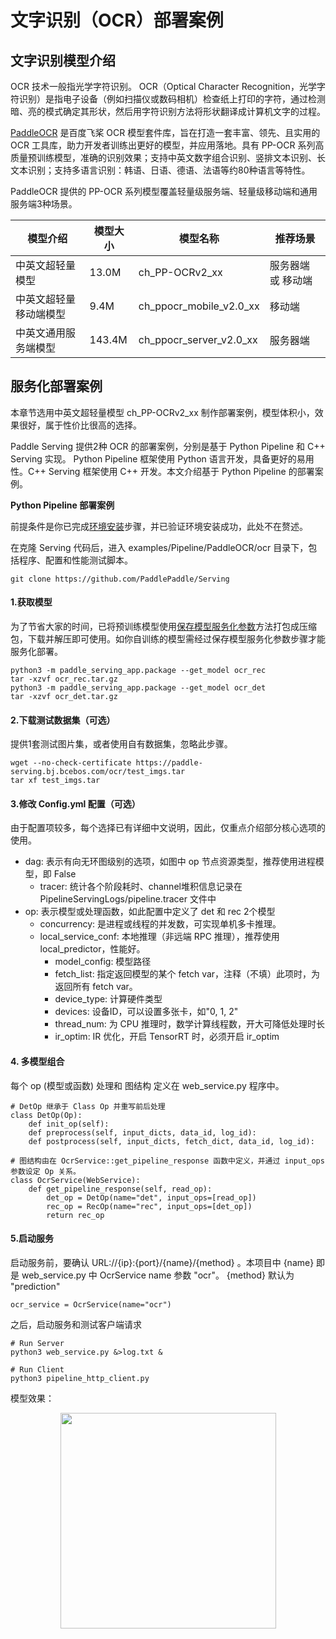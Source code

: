# 文字识别（OCR）部署案例

## 文字识别模型介绍

OCR 技术一般指光学字符识别。 OCR（Optical Character Recognition，光学字符识别）是指电子设备（例如扫描仪或数码相机）检查纸上打印的字符，通过检测暗、亮的模式确定其形状，然后用字符识别方法将形状翻译成计算机文字的过程。

[PaddleOCR](https://github.com/PaddlePaddle/PaddleOCR) 是百度飞桨 OCR 模型套件库，旨在打造一套丰富、领先、且实用的 OCR 工具库，助力开发者训练出更好的模型，并应用落地。具有 PP-OCR 系列高质量预训练模型，准确的识别效果；支持中英文数字组合识别、竖排文本识别、长文本识别；支持多语言识别：韩语、日语、德语、法语等约80种语言等特性。

PaddleOCR 提供的 PP-OCR 系列模型覆盖轻量级服务端、轻量级移动端和通用服务端3种场景。

| 模型介绍 | 模型大小 | 模型名称 | 推荐场景 | 
| ------- | ------ | ----- | ----- |
| 中英文超轻量模型 | 13.0M | ch_PP-OCRv2_xx	| 服务器端 或 移动端 |
| 中英文超轻量移动端模型 | 9.4M | ch_ppocr_mobile_v2.0_xx | 移动端|
| 中英文通用服务端模型 | 143.4M | ch_ppocr_server_v2.0_xx | 服务器端 |

## 服务化部署案例

本章节选用中英文超轻量模型 ch_PP-OCRv2_xx 制作部署案例，模型体积小，效果很好，属于性价比很高的选择。 

Paddle Serving 提供2种 OCR 的部署案例，分别是基于 Python Pipeline 和 C++ Serving 实现。 Python Pipeline 框架使用 Python 语言开发，具备更好的易用性。C++ Serving 框架使用 C++ 开发。本文介绍基于 Python Pipeline 的部署案例。

**Python Pipeline 部署案例**

前提条件是你已完成[环境安装]()步骤，并已验证环境安装成功，此处不在赘述。

在克隆 Serving 代码后，进入 examples/Pipeline/PaddleOCR/ocr 目录下，包括程序、配置和性能测试脚本。
```
git clone https://github.com/PaddlePaddle/Serving
```

#### 1.获取模型

为了节省大家的时间，已将预训练模型使用[保存模型服务化参数]()方法打包成压缩包，下载并解压即可使用。如你自训练的模型需经过保存模型服务化参数步骤才能服务化部署。
```
python3 -m paddle_serving_app.package --get_model ocr_rec
tar -xzvf ocr_rec.tar.gz
python3 -m paddle_serving_app.package --get_model ocr_det
tar -xzvf ocr_det.tar.gz
```

#### 2.下载测试数据集（可选）
提供1套测试图片集，或者使用自有数据集，忽略此步骤。
```
wget --no-check-certificate https://paddle-serving.bj.bcebos.com/ocr/test_imgs.tar
tar xf test_imgs.tar
```

#### 3.修改 Config.yml 配置（可选）
由于配置项较多，每个选择已有详细中文说明，因此，仅重点介绍部分核心选项的使用。
- dag: 表示有向无环图级别的选项，如图中 op 节点资源类型，推荐使用进程模型，即 False
  - tracer: 统计各个阶段耗时、channel堆积信息记录在 PipelineServingLogs/pipeline.tracer 文件中
- op: 表示模型或处理函数，如此配置中定义了 det 和 rec 2个模型
  - concurrency: 是进程或线程的并发数，可实现单机多卡推理。 
  - local_service_conf: 本地推理（非远端 RPC 推理），推荐使用 local_predictor，性能好。
    - model_config: 模型路径
    - fetch_list: 指定返回模型的某个 fetch var，注释（不填）此项时，为返回所有 fetch var。
    - device_type: 计算硬件类型
    - devices: 设备ID，可以设置多张卡，如"0, 1, 2"
    - thread_num: 为 CPU 推理时，数学计算线程数，开大可降低处理时长
    - ir_optim: IR 优化，开启 TensorRT 时，必须开启 ir_optim


#### 4. 多模型组合
每个 op (模型或函数) 处理和 图结构 定义在 web_service.py 程序中。
```
# DetOp 继承于 Class Op 并重写前后处理
class DetOp(Op):
    def init_op(self):
    def preprocess(self, input_dicts, data_id, log_id):
    def postprocess(self, input_dicts, fetch_dict, data_id, log_id):

# 图结构由在 OcrService::get_pipeline_response 函数中定义，并通过 input_ops 参数设定 Op 关系。
class OcrService(WebService):
    def get_pipeline_response(self, read_op):
        det_op = DetOp(name="det", input_ops=[read_op])
        rec_op = RecOp(name="rec", input_ops=[det_op])
        return rec_op
```

#### 5.启动服务 
启动服务前，要确认 URL://{ip}:{port}/{name}/{method} 。本项目中 {name} 即是 web_service.py 中 OcrService name 参数 "ocr"。 {method} 默认为 "prediction"

```
ocr_service = OcrService(name="ocr")
```

之后，启动服务和测试客户端请求
```
# Run Server
python3 web_service.py &>log.txt &

# Run Client
python3 pipeline_http_client.py
```

模型效果：

<p align="center">
  <img src="https://github.com/PaddlePaddle/PaddleOCR/blob/release/2.3/doc/imgs_results/PP-OCRv2/PP-OCRv2-pic003.jpg?raw=true" width="345"/> 
</p>
